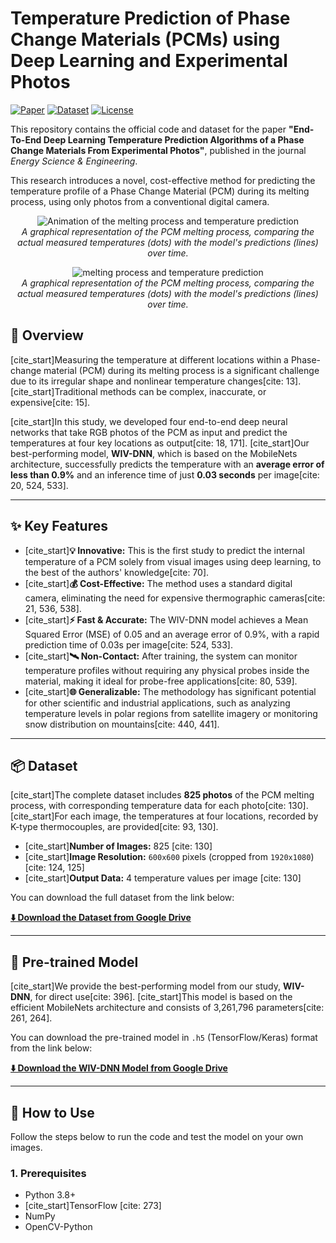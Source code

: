 # Temperature Prediction of Phase Change Materials (PCMs) using Deep Learning and Experimental Photos

[![Paper](https://img.shields.io/badge/Paper-Energy%20Science%20%26%20Engineering-blue)](https://doi.org/10.1002/ese3.70110)
[![Dataset](https://img.shields.io/badge/Dataset-Available-green)](https://github.com/mhranjbar/CLRE/PCM)
[![License](https://img.shields.io/badge/License-MIT-yellow.svg)](https://opensource.org/licenses/MIT)

This repository contains the official code and dataset for the paper **"End-To-End Deep Learning Temperature Prediction Algorithms of a Phase Change Materials From Experimental Photos"**, published in the journal *Energy Science & Engineering*.

This research introduces a novel, cost-effective method for predicting the temperature profile of a Phase Change Material (PCM) during its melting process, using only photos from a conventional digital camera.

<p align="center">
  <img src="https://raw.githubusercontent.com/mhranjbar/CLRE/main/PCM/result.gif" alt="Animation of the melting process and temperature prediction">
  <br>
  <em>A graphical representation of the PCM melting process, comparing the actual measured temperatures (dots) with the model's predictions (lines) over time.</em>
</p>

<p align="center">
  <img src="https://scijournals.onlinelibrary.wiley.com/cms/asset/25b0f617-cd9f-4f51-b678-7e4602ca280e/ese370110-fig-0001-m.jpg" alt=" melting process and temperature prediction">
  <br>
  <em>A graphical representation of the PCM melting process, comparing the actual measured temperatures (dots) with the model's predictions (lines) over time.</em>
</p>

## 📝 Overview

[cite_start]Measuring the temperature at different locations within a Phase-change material (PCM) during its melting process is a significant challenge due to its irregular shape and nonlinear temperature changes[cite: 13]. [cite_start]Traditional methods can be complex, inaccurate, or expensive[cite: 15].

[cite_start]In this study, we developed four end-to-end deep neural networks that take RGB photos of the PCM as input and predict the temperatures at four key locations as output[cite: 18, 171]. [cite_start]Our best-performing model, **WIV-DNN**, which is based on the MobileNets architecture, successfully predicts the temperature with an **average error of less than 0.9%** and an inference time of just **0.03 seconds** per image[cite: 20, 524, 533].

---

## ✨ Key Features

- [cite_start]**💡 Innovative:** This is the first study to predict the internal temperature of a PCM solely from visual images using deep learning, to the best of the authors' knowledge[cite: 70].
- [cite_start]**💰 Cost-Effective:** The method uses a standard digital camera, eliminating the need for expensive thermographic cameras[cite: 21, 536, 538].
- [cite_start]**⚡️ Fast & Accurate:** The WIV-DNN model achieves a Mean Squared Error (MSE) of 0.05 and an average error of 0.9%, with a rapid prediction time of 0.03s per image[cite: 524, 533].
- [cite_start]**🛰️ Non-Contact:** After training, the system can monitor temperature profiles without requiring any physical probes inside the material, making it ideal for probe-free applications[cite: 80, 539].
- [cite_start]**🌐 Generalizable:** The methodology has significant potential for other scientific and industrial applications, such as analyzing temperature levels in polar regions from satellite imagery or monitoring snow distribution on mountains[cite: 440, 441].

---

## 📦 Dataset

[cite_start]The complete dataset includes **825 photos** of the PCM melting process, with corresponding temperature data for each photo[cite: 130]. [cite_start]For each image, the temperatures at four locations, recorded by K-type thermocouples, are provided[cite: 93, 130].

- [cite_start]**Number of Images:** 825 [cite: 130]
- [cite_start]**Image Resolution:** `600x600` pixels (cropped from `1920x1080`) [cite: 124, 125]
- [cite_start]**Output Data:** 4 temperature values per image [cite: 130]

You can download the full dataset from the link below:

[**⬇️ Download the Dataset from Google Drive**](YOUR-GDRIVE-LINK-FOR-DATASET)

---

## 🤖 Pre-trained Model

[cite_start]We provide the best-performing model from our study, **WIV-DNN**, for direct use[cite: 396]. [cite_start]This model is based on the efficient MobileNets architecture and consists of 3,261,796 parameters[cite: 261, 264].

You can download the pre-trained model in `.h5` (TensorFlow/Keras) format from the link below:

[**⬇️ Download the WIV-DNN Model from Google Drive**](YOUR-GDRIVE-LINK-FOR-MODEL)

---

## 🚀 How to Use

Follow the steps below to run the code and test the model on your own images.

### 1. Prerequisites
- Python 3.8+
- [cite_start]TensorFlow [cite: 273]
- NumPy
- OpenCV-Python
